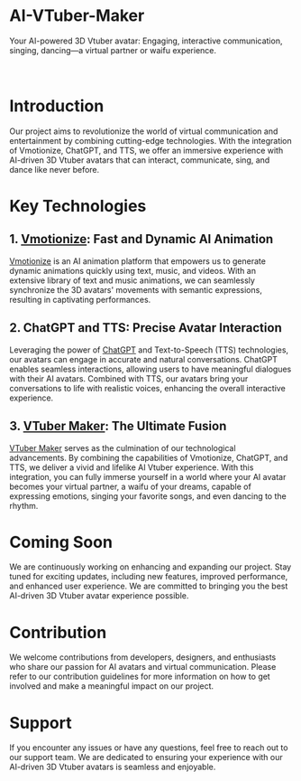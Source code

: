 # AI-VTuber-Maker
Your AI-powered 3D Vtuber avatar: Engaging, interactive communication, singing, dancing—a virtual partner or waifu experience.  

　
# Introduction
Our project aims to revolutionize the world of virtual communication and entertainment by combining cutting-edge technologies. With the integration of Vmotionize, ChatGPT, and TTS, we offer an immersive experience with AI-driven 3D Vtuber avatars that can interact, communicate, sing, and dance like never before.

 
# Key Technologies

## 1. [Vmotionize](https://vmotionize.com/): Fast and Dynamic AI Animation
[Vmotionize](https://vmotionize.com/) is an AI animation platform that empowers us to generate dynamic animations quickly using text, music, and videos. With an extensive library of text and music animations, we can seamlessly synchronize the 3D avatars' movements with semantic expressions, resulting in captivating performances.

## 2. ChatGPT and TTS: Precise Avatar Interaction
Leveraging the power of [ChatGPT](https://openai.com/) and Text-to-Speech (TTS) technologies, our avatars can engage in accurate and natural conversations. ChatGPT enables seamless interactions, allowing users to have meaningful dialogues with their AI avatars. Combined with TTS, our avatars bring your conversations to life with realistic voices, enhancing the overall interactive experience.

## 3. [VTuber Maker](https://live3d.io/): The Ultimate Fusion
[VTuber Maker](https://live3d.io/) serves as the culmination of our technological advancements. By combining the capabilities of Vmotionize, ChatGPT, and TTS, we deliver a vivid and lifelike AI Vtuber experience. With this integration, you can fully immerse yourself in a world where your AI avatar becomes your virtual partner, a waifu of your dreams, capable of expressing emotions, singing your favorite songs, and even dancing to the rhythm.


# Coming Soon
We are continuously working on enhancing and expanding our project. Stay tuned for exciting updates, including new features, improved performance, and enhanced user experience. We are committed to bringing you the best AI-driven 3D Vtuber avatar experience possible.


# Contribution
We welcome contributions from developers, designers, and enthusiasts who share our passion for AI avatars and virtual communication. Please refer to our contribution guidelines for more information on how to get involved and make a meaningful impact on our project.


# Support
If you encounter any issues or have any questions, feel free to reach out to our support team. We are dedicated to ensuring your experience with our AI-driven 3D Vtuber avatars is seamless and enjoyable.
